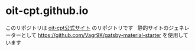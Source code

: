 # oit-cpt.github.io
このリポジトリは [oit-cpt公式サイト](https://oit-cpt.github.io/) のリポジトリです  
静的サイトのジェネレーターとして https://github.com/Vagr9K/gatsby-material-starter を使用しています
